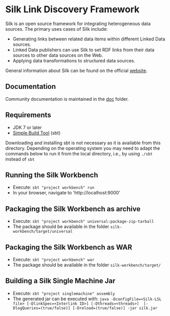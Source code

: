 # Silk Link Discovery Framework

Silk is an open source framework for integrating heterogeneous data sources. The primary uses cases of Silk include:

- Generating links between related data items within different Linked Data sources.
- Linked Data publishers can use Silk to set RDF links from their data sources to other data sources on the Web.
- Applying data transformations to structured data sources.

General information about Silk can be found on the official [website](http://silkframework.org).

## Documentation

Community documentation is maintained in the [doc](doc/) folder.

## Requirements

- JDK 7 or later
- [Simple Build Tool](http://www.scala-sbt.org/) (sbt)

Downloading and installing sbt is not necessary as it is available from this directory. Depending on the operating system you may need to adapt the commands below to run it from the local directory, i.e., by using `./sbt` instead of `sbt`

## Running the Silk Workbench

- Execute: `sbt "project workbench" run`
- In your browser, navigate to 'http://localhost:9000'

## Packaging the Silk Workbench as archive

- Execute: `sbt "project workbench" universal:package-zip-tarball`
- The package should be available in the folder `silk-workbench/target/universal`

## Packaging the Silk Workbench as WAR

- Execute: `sbt "project workbench" war`
- The package should be available in the folder `silk-workbench/target/`

## Building a Silk Single Machine Jar

- Execute: `sbt "project singlemachine" assembly`
- The generated jar can be executed with: `java -DconfigFile=<Silk-LSL file> [-DlinkSpec=<Interlink ID>] [-Dthreads=<threads>]  [-DlogQueries=(true/false)] [-Dreload=(true/false)] -jar silk.jar`
